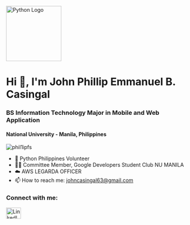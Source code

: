 <p align="left">
  <img src="https://github.com/user-attachments/assets/29050694-0820-4e3d-9cc4-359a4b172dab" alt="Python Logo" width="150" />
</p>

<h1 align="left">Hi 👋, I'm John Phillip Emmanuel B. Casingal</h1>

<h3 align="left">BS Information Technology Major in Mobile and Web Application</h3>
<h4 align="left">National University - Manila, Philippines</h4>

<p align="left">
  <img src="https://komarev.com/ghpvc/?username=phil1ipfs&label=Profile%20views&color=0e75b6&style=flat" alt="phil1ipfs" />
</p>

- 🌟 Python Philippines Volunteer
- 👨‍💻 Committee Member, Google Developers Student Club NU MANILA
- ☁️ AWS LEGARDA OFFICER
- 📫 How to reach me: johncasingal63@gmail.com

<h3 align="left">Connect with me:</h3>
<p align="left">
  <a href="https://www.linkedin.com/in/phillipcasingal" target="_blank">
    <img align="center" src="https://raw.githubusercontent.com/rahuldkjain/github-profile-readme-generator/master/src/images/icons/Social/linked-in-alt.svg" alt="LinkedIn" height="30" width="40" />
  </a>
</p>
